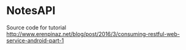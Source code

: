# NotesAPI

Source code for tutorial http://www.erenpinaz.net/blog/post/2016/3/consuming-restful-web-service-android-part-1

